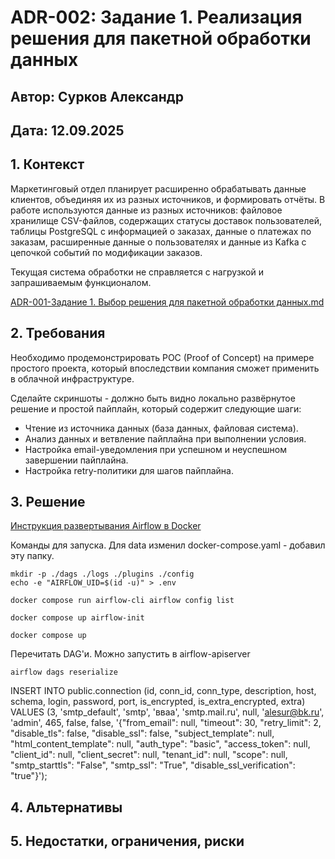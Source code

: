 # ADR-002: Задание 1. Реализация решения для пакетной обработки данных
## Автор: Сурков Александр
## Дата: 12.09.2025

## 1. Контекст
Маркетинговый отдел планирует расширенно обрабатывать данные клиентов, объединяя их из разных источников, и формировать отчёты. В работе используются данные из разных источников: файловое хранилище CSV-файлов, содержащих статусы доставок пользователей, таблицы PostgreSQL с информацией о заказах, данные о платежах по заказам, расширенные данные о пользователях и данные из Kafka с цепочкой событий по модификации заказов.  

Текущая система обработки не справляется с нагрузкой и запрашиваемым функционалом. 

[ADR-001-Задание 1. Выбор решения для пакетной обработки данных.md](ADR-001-%D0%97%D0%B0%D0%B4%D0%B0%D0%BD%D0%B8%D0%B5%201.%20%D0%92%D1%8B%D0%B1%D0%BE%D1%80%20%D1%80%D0%B5%D1%88%D0%B5%D0%BD%D0%B8%D1%8F%20%D0%B4%D0%BB%D1%8F%20%D0%BF%D0%B0%D0%BA%D0%B5%D1%82%D0%BD%D0%BE%D0%B9%20%D0%BE%D0%B1%D1%80%D0%B0%D0%B1%D0%BE%D1%82%D0%BA%D0%B8%20%D0%B4%D0%B0%D0%BD%D0%BD%D1%8B%D1%85.md)

## 2. Требования
Необходимо продемонстрировать POC (Proof of Concept) на примере простого проекта, который впоследствии компания сможет применить в облачной инфраструктуре.

Сделайте скриншоты - должно быть видно локально развёрнутое решение и простой пайплайн, который содержит следующие шаги:
- Чтение из источника данных (база данных, файловая система).
- Анализ данных и ветвление пайплайна при выполнении условия.
- Настройка email-уведомления при успешном и неуспешном завершении пайплайна.
- Настройка retry-политики для шагов пайплайна.

## 3. Решение
[Инструкция развертывания Airflow в Docker](https://airflow.apache.org/docs/apache-airflow/stable/howto/docker-compose/index.html)

Команды для запуска. Для data изменил docker-compose.yaml - добавил эту папку.
```shell
mkdir -p ./dags ./logs ./plugins ./config
echo -e "AIRFLOW_UID=$(id -u)" > .env

docker compose run airflow-cli airflow config list

docker compose up airflow-init

docker compose up
```

Перечитать DAG'и. Можно запустить в airflow-apiserver
```shell
airflow dags reserialize
```

INSERT INTO public.connection 
(id, conn_id, conn_type, description, host, schema, login, password, port, is_encrypted, is_extra_encrypted, extra)
VALUES (3, 'smtp_default', 'smtp', 'вваа', 'smtp.mail.ru', null, 'alesur@bk.ru', 'admin', 465, false, false, '{"from_email": null, "timeout": 30, "retry_limit": 2, "disable_tls": false, "disable_ssl": false, "subject_template": null, "html_content_template": null, "auth_type": "basic", "access_token": null, "client_id": null, "client_secret": null, "tenant_id": null, "scope": null, "smtp_starttls": "False", "smtp_ssl": "True", "disable_ssl_verification": "true"}');


## 4. Альтернативы

## 5. Недостатки, ограничения, риски
